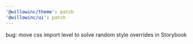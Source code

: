 ```yaml
---
'@willowinc/theme': patch
'@willowinc/ui': patch
---
```


bug: move css import level to solve random style overrides in Storybook
